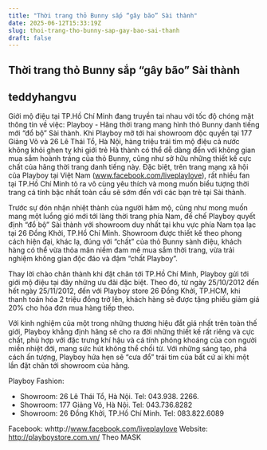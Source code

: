 ```yaml
---
title: "Thời trang thỏ Bunny sắp “gây bão” Sài thành"
date: 2025-06-12T15:33:19Z
slug: thoi-trang-tho-bunny-sap-gay-bao-sai-thanh
draft: false
---
```


## Thời trang thỏ Bunny sắp “gây bão” Sài thành

## teddyhangvu

Giới mộ điệu tại TP.Hồ Chí Minh đang truyền tai nhau với tốc độ chóng mặt thông tin về việc: Playboy - Hãng thời trang mang hình thỏ Bunny danh tiếng mới “đổ bộ” Sài thành.
Khi Playboy mở tới hai showroom độc quyền tại 177 Giảng Võ và 26 Lê Thái Tổ, Hà Nội, hàng triệu trái tim mộ điệu cả nước không khỏi ghen tỵ khi giới trẻ Hà thành có thể dễ dàng đến với không gian mua sắm hoành tráng của thỏ Bunny, cũng như sở hữu những thiết kế cực chất của hãng thời trang danh tiếng này. 
Đặc biệt, trên trang mạng xã hội của Playboy tại Việt Nam (www.facebook.com/liveplaylove), rất nhiều fan tại TP.Hồ Chí Minh tỏ ra vô cùng yêu thích và mong muốn biểu tượng thời trang cá tính bậc nhất toàn cầu sẽ sớm đến với các bạn trẻ tại Sài thành.
 


Trước sự đón nhận nhiệt thành của người hâm mộ, cũng như mong muốn mang một luồng gió mới tới làng thời trang phía Nam, đế chế Playboy quyết định “đổ bộ” Sài thành với showroom duy nhất tại khu vực phía Nam tọa lạc tại 26 Đồng Khởi, TP.Hồ Chí Minh. Showroom được thiết kế theo phong cách hiện đại, khác lạ, đúng với “chất” của thỏ Bunny sành điệu, khách hàng có thể vừa thỏa mãn niềm đam mê mua sắm thời trang, vừa trải nghiệm không gian độc đáo và đậm “chất Playboy”.
 
 
Thay lời chào chân thành khi đặt chân tới TP.Hồ Chí Minh, Playboy gửi tới giới mộ điệu tại đây những ưu đãi đặc biệt. Theo đó, từ ngày 25/10/2012 đến hết ngày 25/11/2012, đến với Playboy store 26 Đồng Khởi, TP.HCM, khi thanh toán hóa 2 triệu đồng trở lên, khách hàng sẽ được tặng phiếu giảm giá 20% cho hóa đơn mua hàng tiếp theo.
 
Với kinh nghiệm của một trong những thương hiệu đắt giá nhất trên toàn thế giới, Playboy khẳng định hãng sẽ cho ra đời những thiết kế rất riêng và cực chất, phù hợp với đặc trưng khí hậu và cá tính phóng khoáng của con người miền nhiệt đới, mang sức hút không thể chối từ. Với những sáng tạo, phá cách ấn tượng, Playboy hứa hẹn sẽ “cưa đổ” trái tim của bất cứ ai khi một lần đặt chân tới showroom của hãng.
      
Playboy Fashion:
+ Showroom: 26 Lê Thái Tổ, Hà Nội. Tel: 043.938. 2266.
+ Showroom: 177 Giảng Võ, Hà Nội. Tel: 043.736.8282
+ Showroom: 26 Đồng Khởi, TP.Hồ Chí Minh. Tel: 083.822.6089

Facebook: whttp://www.facebook.com/liveplaylove
Website: http://playboystore.com.vn/
Theo MASK